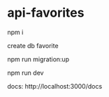 # api-favorites

npm i

create db favorite

npm run migration:up

npm run dev

docs: http://localhost:3000/docs
